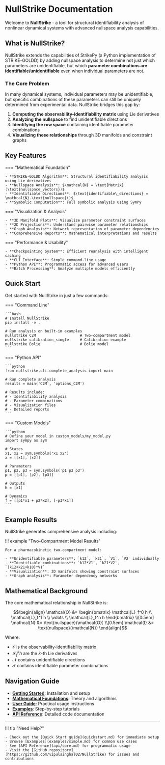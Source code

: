 # NullStrike Documentation

Welcome to **NullStrike** - a tool for structural identifiability analysis of nonlinear dynamical systems with advanced nullspace analysis capabilities.

## What is NullStrike?

NullStrike extends the capabilities of StrikePy (a Python implementation of STRIKE-GOLDD) by adding nullspace analysis to determine not just which parameters are unidentifiable, but which **parameter combinations are identifiable/unidentifiable** even when individual parameters are not.

### The Core Problem

In many dynamical systems, individual parameters may be unidentifiable, but specific combinations of these parameters can still be uniquely determined from experimental data. NullStrike bridges this gap by:

1. **Computing the observability-identifiability matrix** using Lie derivatives
2. **Analyzing the nullspace** to find unidentifiable directions  
3. **Identifying the row space** containing identifiable parameter combinations
4. **Visualizing these relationships** through 3D manifolds and constraint graphs

## Key Features

=== "Mathematical Foundation"
    
    - **STRIKE-GOLDD Algorithm**: Structural identifiability analysis using Lie derivatives
    - **Nullspace Analysis**: $\mathcal{N} = \text{Matrix}(\text{nullspace_vectors})$
    - **Identifiable Directions**: $\text{identifiable\_directions} = \mathcal{N}.\text{nullspace}()$
    - **Symbolic Computation**: Full symbolic analysis using SymPy

=== "Visualization & Analysis"
    
    - **3D Manifold Plots**: Visualize parameter constraint surfaces
    - **2D Projections**: Understand pairwise parameter relationships  
    - **Graph Analysis**: Network representation of parameter dependencies
    - **Comprehensive Reports**: Mathematical interpretations and results

=== "Performance & Usability"
    
    - **Checkpointing System**: Efficient reanalysis with intelligent caching
    - **CLI Interface**: Simple command-line usage
    - **Python API**: Programmatic access for advanced users
    - **Batch Processing**: Analyze multiple models efficiently

## Quick Start

Get started with NullStrike in just a few commands:

=== "Command Line"

    ```bash
    # Install NullStrike
    pip install -e .
    
    # Run analysis on built-in examples
    nullstrike C2M                    # Two-compartment model
    nullstrike calibration_single     # Calibration example
    nullstrike Bolie                  # Bolie model
    ```

=== "Python API"

    ```python
    from nullstrike.cli.complete_analysis import main
    
    # Run complete analysis
    results = main('C2M', 'options_C2M')
    
    # Results include:
    # - Identifiability analysis
    # - Parameter combinations  
    # - Visualization files
    # - Detailed reports
    ```

=== "Custom Models"

    ```python
    # Define your model in custom_models/my_model.py
    import sympy as sym
    
    # States
    x1, x2 = sym.symbols('x1 x2')
    x = [[x1], [x2]]
    
    # Parameters  
    p1, p2, p3 = sym.symbols('p1 p2 p3')
    p = [[p1], [p2], [p3]]
    
    # Outputs
    h = [x1]
    
    # Dynamics
    f = [[p1*x1 + p2*x2], [-p3*x1]]
    ```

## Example Results

NullStrike generates comprehensive analysis including:

!!! example "Two-Compartment Model Results"
    
    For a pharmacokinetic two-compartment model:
    
    - **Unidentifiable parameters**: `k12`, `k21`, `V1`, `V2` individually
    - **Identifiable combinations**: `k12*V1`, `k21*V2`, `(k12+k21+k10)*V1`  
    - **Visualization**: 3D manifolds showing constraint surfaces
    - **Graph analysis**: Parameter dependency networks

## Mathematical Background

The core mathematical relationship in NullStrike is:

$$\begin{align}
\mathcal{O} &= \begin{bmatrix} \mathcal{L}_f^0 h \\ \mathcal{L}_f^1 h \\ \vdots \\ \mathcal{L}_f^n h \end{bmatrix} \\[0.5em]
\mathcal{N} &= \text{nullspace}(\mathcal{O}) \\[0.5em]
\mathcal{I} &= \text{nullspace}(\mathcal{N})
\end{align}$$

Where:
- $\mathcal{O}$ is the observability-identifiability matrix
- $\mathcal{L}_f^k h$ are the $k$-th Lie derivatives  
- $\mathcal{N}$ contains unidentifiable directions
- $\mathcal{I}$ contains identifiable parameter combinations

## Navigation Guide

- **[Getting Started](installation.md)**: Installation and setup
- **[Mathematical Foundations](theory/overview.md)**: Theory and algorithms  
- **[User Guide](guide/models.md)**: Practical usage instructions
- **[Examples](examples/simple.md)**: Step-by-step tutorials
- **[API Reference](api/core.md)**: Detailed code documentation

---

!!! tip "Need Help?"
    
    - Check out the [Quick Start guide](quickstart.md) for immediate setup
    - Browse [Examples](examples/simple.md) for common use cases  
    - See [API Reference](api/core.md) for programmatic usage
    - Visit the [GitHub repository](https://github.com/vipulsinghal02/NullStrike) for issues and contributions
